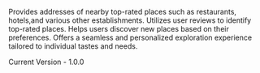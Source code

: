 Provides addresses of nearby top-rated places such as restaurants, hotels,and various other establishments.
Utilizes user reviews to identify top-rated places.
Helps users discover new places based on their preferences.
Offers a seamless and personalized exploration experience tailored to individual tastes and needs.

Current Version - 1.0.0
